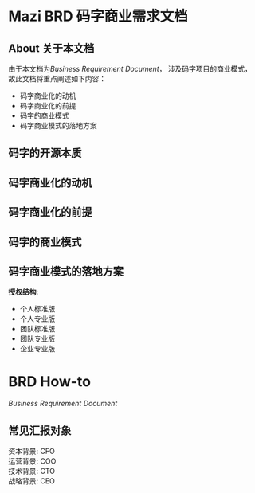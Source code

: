# Mazi BRD 码字商业需求文档 #

About 关于本文档
--------------
由于本文档为*Business Requirement Document*， 涉及码字项目的商业模式， 故此文档将重点阐述如下内容：

* 码字商业化的动机
* 码字商业化的前提
* 码字的商业模式
* 码字商业模式的落地方案

码字的开源本质
------------


码字商业化的动机
-------------

码字商业化的前提
-------------

码字的商业模式
------------

码字商业模式的落地方案
------------------

__授权结构__:


* 个人标准版
* 个人专业版
* 团队标准版
* 团队专业版
* 企业专业版


# BRD How-to #
*Business Requirement Document*

常见汇报对象
-----------
资本背景: CFO   
运营背景: COO   
技术背景: CTO   
战略背景: CEO   

